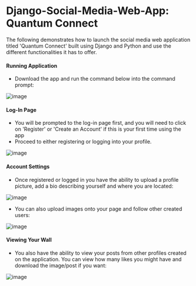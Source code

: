 # Django-Social-Media-Web-App: Quantum Connect
The following demonstrates how to launch the social media web application titled 'Quantum Connect' built using Django and Python and use the different functionalities it has to offer. 

#### Running Application
* Download the app and run the command below into the command prompt:   

![image](https://github.com/Mathuzala/Django-Social-Media-Web-App/assets/44985594/c0799f2f-3ca8-43e3-a670-84d6dcde6613)

#### Log-In Page
* You will be prompted to the log-in page first, and you will need to click on 'Register' or 'Create an Account' if this is your first time using the app
* Proceed to either registering or logging into your profile.

![image](https://github.com/Mathuzala/Django-Social-Media-Web-App/assets/44985594/5e1be579-4fcf-4443-8063-09723e0808fc)

#### Account Settings
* Once registered or logged in you have the ability to upload a profile picture, add a bio describing yourself and where you are located:

![image](https://github.com/Mathuzala/Django-Social-Media-Web-App/assets/44985594/15d0d1af-4f29-44b7-ae2e-d7b82ea3840f)

* You can also upload images onto your page and follow other created users:

![image](https://github.com/Mathuzala/Django-Social-Media-Web-App/assets/44985594/3f63196f-0255-4a90-92fb-52dba703ea5f)

#### Viewing Your Wall
* You also have the ability to view your posts from other profiles created on the application. You can view how many likes you might have and download the image/post if you want:

![image](https://github.com/Mathuzala/Django-Social-Media-Web-App/assets/44985594/65ea2b28-c334-4ecb-ab54-60f09b479f2c)
